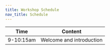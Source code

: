 ```yaml
---
title: Workshop Schedule
nav_title: Schedule
---
```


| Time | Content |
|------|---------|
| 9-10:15am | Welcome and introduction | 

